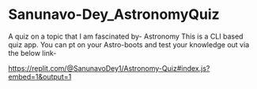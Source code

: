 # Sanunavo-Dey_AstronomyQuiz
 A quiz on a topic that I am fascinated by- Astronomy
 This is a CLI based quiz app. You can pt on your Astro-boots and test your knowledge out via the below link-
 
 https://replit.com/@SanunavoDey1/Astronomy-Quiz#index.js?embed=1&output=1
